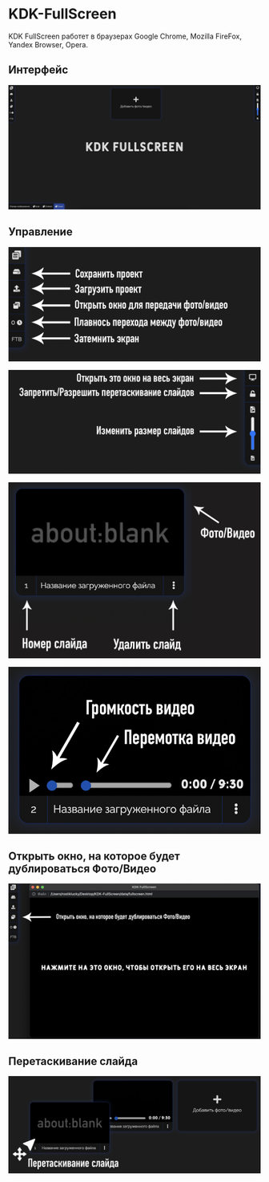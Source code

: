 # KDK-FullScreen
KDK FullScreen работет в браузерах Google Chrome, Mozilla FireFox, Yandex Browser, Opera.
## Интерфейс
![](https://github.com/RostikLucky/KDK-FullScreen/blob/main/Screenshots/1.png?raw=true "0pk")
## Управление
![](https://github.com/RostikLucky/KDK-FullScreen/blob/main/Screenshots/2.png?raw=true "0pk")

![](https://github.com/RostikLucky/KDK-FullScreen/blob/main/Screenshots/3.png?raw=true "0pk")

![](https://github.com/RostikLucky/KDK-FullScreen/blob/main/Screenshots/4.png?raw=true "0pk")

![](https://github.com/RostikLucky/KDK-FullScreen/blob/main/Screenshots/5.png?raw=true "0pk")
## Открыть окно, на которое будет дублироваться Фото/Видео
![](https://github.com/RostikLucky/KDK-FullScreen/blob/main/Screenshots/6.png?raw=true "0pk")
## Перетаскивание слайда
![](https://github.com/RostikLucky/KDK-FullScreen/blob/main/Screenshots/7.png?raw=true "0pk")

